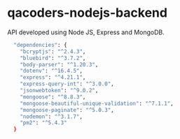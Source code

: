 # qacoders-nodejs-backend

API developed using Node JS, Express and MongoDB.

```bash
  "dependencies": {
    "bcryptjs": "^2.4.3",
    "bluebird": "^3.7.2",
    "body-parser": "^1.20.3",
    "dotenv": "^16.4.5",
    "express": "^4.21.1",
    "express-query-int": "^3.0.0",
    "jsonwebtoken": "^9.0.2",
    "mongoose": "^8.8.3",
    "mongoose-beautiful-unique-validation": "^7.1.1",
    "mongoose-paginate": "^5.0.3",
    "nodemon": "^3.1.7",
    "pm2": "^5.4.3"
  }
```

